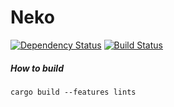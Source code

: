 # Neko

[![Dependency Status](https://dependencyci.com/github/adjivas/Neko/badge)](https://dependencyci.com/github/adjivas/Neko)
[![Build Status](https://travis-ci.org/adjivas/Neko.svg?branch=master)](https://travis-ci.org/adjivas/Neko)

##### How to build
```shell
cargo build --features lints
```
